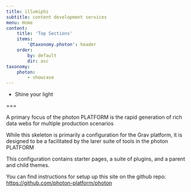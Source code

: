```yaml
---
title: illumiphi
subtitle: content development services
menu: Home
content:
    title: 'Top Sections'
    items: 
        '@taxonomy.photon': header
    order:
        by: default
        dir: asc
taxonomy:
    photon:
        - showcase
---
```


- Shine your light


===

A primary focus of the photon PLATFORM is the rapid generation of rich data webs for multiple production scenarios

While this skeleton is primarily a configuration for the Grav platform, it is designed to be a facilitated by the larer suite of tools in the photon PLATFORM 

This configuration contains starter pages, a suite of plugins, and a parent and child themes.

You can find instructions for setup up this site on the github repo:
https://github.com/photon-platform/photon
